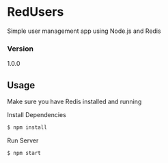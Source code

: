 # RedUsers
Simple user management app using Node.js and Redis

### Version
1.0.0

## Usage

Make sure you have Redis installed and running

Install Dependencies

```sh
$ npm install
```

Run Server

```sh
$ npm start
```


